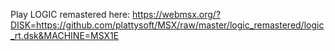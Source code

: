 Play LOGIC remastered here: https://webmsx.org/?DISK=https://github.com/plattysoft/MSX/raw/master/logic_remastered/logic_rt.dsk&MACHINE=MSX1E
